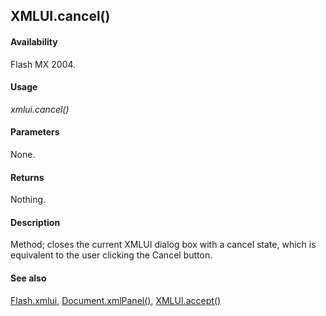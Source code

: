 ## XMLUI.cancel()

#### Availability

Flash MX 2004.

#### Usage

*xmlui.cancel()*

#### Parameters

None.

#### Returns

Nothing.

#### Description

Method; closes the current XMLUI dialog box with a cancel state, which is equivalent to the user clicking the Cancel button.

#### See also

[Flash.xmlui](../Flash_object/Flash81.md), [Document.xmlPanel()](../Document_object/Document6198.md), [XMLUI.accept()](../XMLUI_object/XMLUI.md)
